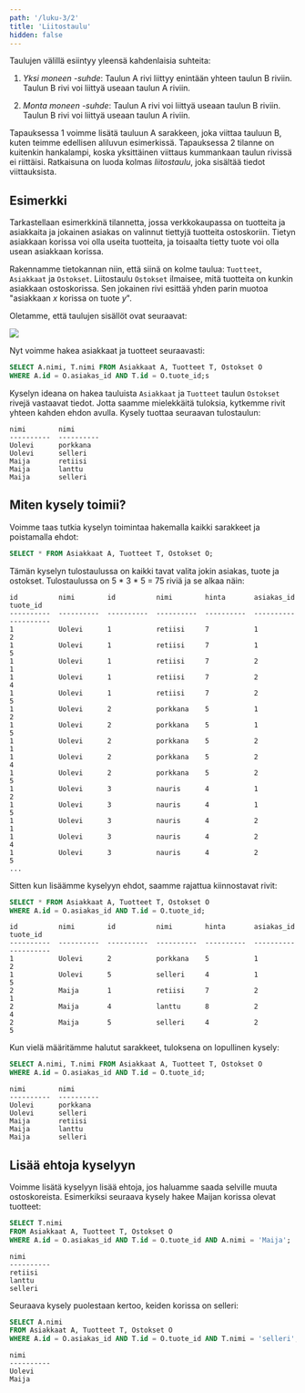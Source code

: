 ```yaml
---
path: '/luku-3/2'
title: 'Liitostaulu'
hidden: false
---
```


Taulujen välillä esiintyy yleensä kahdenlaisia suhteita:

1. _Yksi moneen -suhde_:
   Taulun A rivi liittyy enintään yhteen taulun B riviin.
   Taulun B rivi voi liittyä useaan taulun A riviin.

2. _Monta moneen -suhde_:
   Taulun A rivi voi liittyä useaan taulun B riviin.
   Taulun B rivi voi liittyä useaan taulun A riviin.

Tapauksessa 1 voimme lisätä tauluun A sarakkeen,
joka viittaa tauluun B, kuten teimme edellisen aliluvun esimerkissä.
Tapauksessa 2 tilanne on kuitenkin hankalampi,
koska yksittäinen viittaus kummankaan taulun rivissä ei riittäisi.
Ratkaisuna on luoda kolmas _liitostaulu_, joka sisältää tiedot viittauksista.

## Esimerkki

Tarkastellaan esimerkkinä tilannetta,
jossa verkkokaupassa on tuotteita ja asiakkaita
ja jokainen asiakas on valinnut tiettyjä tuotteita ostoskoriin.
Tietyn asiakkaan korissa voi olla useita tuotteita,
ja toisaalta tietty tuote voi olla usean asiakkaan korissa.

Rakennamme tietokannan niin, että siinä on kolme taulua:
`Tuotteet`, `Asiakkaat` ja `Ostokset`.
Liitostaulu `Ostokset` ilmaisee,
mitä tuotteita on kunkin asiakkaan ostoskorissa.
Sen jokainen rivi esittää yhden parin muotoa
"asiakkaan _x_ korissa on tuote _y_".

Oletamme, että taulujen sisällöt ovat seuraavat:

<img src="/taulut.png">

Nyt voimme hakea asiakkaat ja tuotteet seuraavasti:

```sql
SELECT A.nimi, T.nimi FROM Asiakkaat A, Tuotteet T, Ostokset O
WHERE A.id = O.asiakas_id AND T.id = O.tuote_id;s
```

Kyselyn ideana on hakea tauluista `Asiakkaat` ja `Tuotteet`
taulun `Ostokset` rivejä vastaavat tiedot.
Jotta saamme mielekkäitä tuloksia,
kytkemme rivit yhteen kahden ehdon avulla.
Kysely tuottaa seuraavan tulostaulun:

```x
nimi        nimi      
----------  ----------
Uolevi      porkkana  
Uolevi      selleri   
Maija       retiisi   
Maija       lanttu    
Maija       selleri   
```

## Miten kysely toimii?

Voimme taas tutkia kyselyn toimintaa hakemalla kaikki sarakkeet ja
poistamalla ehdot:

```sql
SELECT * FROM Asiakkaat A, Tuotteet T, Ostokset O;
```

Tämän kyselyn tulostaulussa on kaikki tavat valita
jokin asiakas, tuote ja ostokset.
Tulostaulussa on 5 * 3 * 5 = 75 riviä ja se alkaa näin:


```x
id          nimi        id          nimi        hinta       asiakas_id  tuote_id  
----------  ----------  ----------  ----------  ----------  ----------  ----------
1           Uolevi      1           retiisi     7           1           2         
1           Uolevi      1           retiisi     7           1           5         
1           Uolevi      1           retiisi     7           2           1         
1           Uolevi      1           retiisi     7           2           4         
1           Uolevi      1           retiisi     7           2           5         
1           Uolevi      2           porkkana    5           1           2         
1           Uolevi      2           porkkana    5           1           5         
1           Uolevi      2           porkkana    5           2           1         
1           Uolevi      2           porkkana    5           2           4         
1           Uolevi      2           porkkana    5           2           5         
1           Uolevi      3           nauris      4           1           2         
1           Uolevi      3           nauris      4           1           5         
1           Uolevi      3           nauris      4           2           1         
1           Uolevi      3           nauris      4           2           4         
1           Uolevi      3           nauris      4           2           5         
...
```

Sitten kun lisäämme kyselyyn ehdot, saamme rajattua kiinnostavat rivit:

```sql
SELECT * FROM Asiakkaat A, Tuotteet T, Ostokset O
WHERE A.id = O.asiakas_id AND T.id = O.tuote_id;
```

```x
id          nimi        id          nimi        hinta       asiakas_id  tuote_id  
----------  ----------  ----------  ----------  ----------  ----------  ----------
1           Uolevi      2           porkkana    5           1           2         
1           Uolevi      5           selleri     4           1           5         
2           Maija       1           retiisi     7           2           1         
2           Maija       4           lanttu      8           2           4         
2           Maija       5           selleri     4           2           5     
```

Kun vielä määritämme halutut sarakkeet, tuloksena on lopullinen kysely:

```sql
SELECT A.nimi, T.nimi FROM Asiakkaat A, Tuotteet T, Ostokset O
WHERE A.id = O.asiakas_id AND T.id = O.tuote_id;
```

```x
nimi        nimi      
----------  ----------
Uolevi      porkkana  
Uolevi      selleri   
Maija       retiisi   
Maija       lanttu    
Maija       selleri   
```

## Lisää ehtoja kyselyyn

Voimme lisätä kyselyyn lisää ehtoja,
jos haluamme saada selville muuta ostoskoreista.
Esimerkiksi seuraava kysely hakee Maijan korissa olevat tuotteet:

```sql
SELECT T.nimi
FROM Asiakkaat A, Tuotteet T, Ostokset O
WHERE A.id = O.asiakas_id AND T.id = O.tuote_id AND A.nimi = 'Maija';
```

```x
nimi      
----------
retiisi   
lanttu    
selleri   
```

Seuraava kysely puolestaan kertoo, keiden korissa on selleri:

```sql
SELECT A.nimi
FROM Asiakkaat A, Tuotteet T, Ostokset O
WHERE A.id = O.asiakas_id AND T.id = O.tuote_id AND T.nimi = 'selleri';
```

```x
nimi      
----------
Uolevi    
Maija    
```
